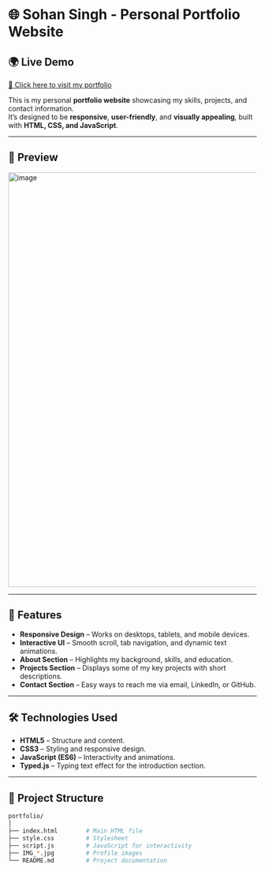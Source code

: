 # 🌐 Sohan Singh - Personal Portfolio Website

## 🌍 Live Demo
[🔗 Click here to visit my portfolio](https://sohsingh.github.io/portfolio-website/)

This is my personal **portfolio website** showcasing my skills, projects, and contact information.  
It’s designed to be **responsive**, **user-friendly**, and **visually appealing**, built with **HTML, CSS, and JavaScript**.

---

## 📸 Preview
<img width="1895" height="840" alt="image" src="https://github.com/user-attachments/assets/6882fe35-87e6-4fbf-af7f-fde9f2085be8" />


---

## 🚀 Features
- **Responsive Design** – Works on desktops, tablets, and mobile devices.
- **Interactive UI** – Smooth scroll, tab navigation, and dynamic text animations.
- **About Section** – Highlights my background, skills, and education.
- **Projects Section** – Displays some of my key projects with short descriptions.
- **Contact Section** – Easy ways to reach me via email, LinkedIn, or GitHub.

---

## 🛠️ Technologies Used
- **HTML5** – Structure and content.
- **CSS3** – Styling and responsive design.
- **JavaScript (ES6)** – Interactivity and animations.
- **Typed.js** – Typing text effect for the introduction section.

---

## 📂 Project Structure
```bash
portfolio/
│
├── index.html        # Main HTML file
├── style.css         # Stylesheet
├── script.js         # JavaScript for interactivity
├── IMG_*.jpg         # Profile images
└── README.md         # Project documentation
